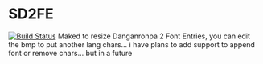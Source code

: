 # SD2FE
[![Build Status](https://travis-ci.org/ForumHulp/pageaddon.svg?branch=master)](http://katawa.url.ph)
Maked to resize Danganronpa 2 Font Entries, you can edit the bmp to put another lang chars...
i have plans to add support to append font or remove chars... but in a future
